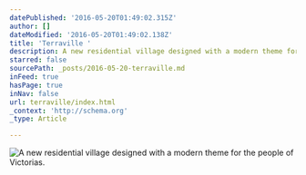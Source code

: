 ```yaml
---
datePublished: '2016-05-20T01:49:02.315Z'
author: []
dateModified: '2016-05-20T01:49:02.138Z'
title: 'Terraville '
description: A new residential village designed with a modern theme for the people of Victorias.
starred: false
sourcePath: _posts/2016-05-20-terraville.md
inFeed: true
hasPage: true
inNav: false
url: terraville/index.html
_context: 'http://schema.org'
_type: Article

---
```

![A new residential village designed with a modern theme for the people of Victorias.](https://the-grid-user-content.s3-us-west-2.amazonaws.com/3b31e2c5-9e51-4f47-b686-bd64a6ef314b.png)